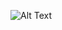 ![Alt Text](https://www.bing.com/search?q=funny+gifs&cvid=50715901dfb44392a98b63ab7e126a3a&aqs=edge.0.0l9j69i11004.1767j0j9&FORM=ANAB01&DAF0=1&PC=U531)


